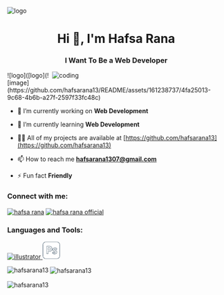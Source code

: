 ![logo](https://github.com/hafsarana13/README/blob/main/banner.png.webp)



<h1 align="center">Hi 👋, I'm Hafsa Rana</h1>
<h3 align="center">I Want To Be a Web Developer</h3>
<img align="right"alt="coding"width="400"src="![image](https://github.com/hafsarana13/README/assets/161238737/405fe1b2-48ce-41ea-920d-8faea38ddccd)
">
![logo]([logo](![image](https://github.com/hafsarana13/README/assets/161238737/4fa25013-9c68-4b6b-a27f-2597f33fc48c)


- 🔭 I’m currently working on **Web Development**

- 🌱 I’m currently learning **Web Development**

- 👨‍💻 All of my projects are available at [https://github.com/hafsarana13](https://github.com/hafsarana13)

- 📫 How to reach me **hafsarana1307@gmail.com**

- ⚡ Fun fact **Friendly**

<h3 align="left">Connect with me:</h3>
<p align="left">
<a href="https://fb.com/hafsa rana" target="blank"><img align="center" src="https://raw.githubusercontent.com/rahuldkjain/github-profile-readme-generator/master/src/images/icons/Social/facebook.svg" alt="hafsa rana" height="30" width="40" /></a>
<a href="https://www.youtube.com/c/hafsa rana official" target="blank"><img align="center" src="https://raw.githubusercontent.com/rahuldkjain/github-profile-readme-generator/master/src/images/icons/Social/youtube.svg" alt="hafsa rana official" height="30" width="40" /></a>
</p>

<h3 align="left">Languages and Tools:</h3>
<p align="left"> <a href="https://www.adobe.com/in/products/illustrator.html" target="_blank" rel="noreferrer"> <img src="https://www.vectorlogo.zone/logos/adobe_illustrator/adobe_illustrator-icon.svg" alt="illustrator" width="40" height="40"/> </a> <a href="https://www.photoshop.com/en" target="_blank" rel="noreferrer"> <img src="https://raw.githubusercontent.com/devicons/devicon/master/icons/photoshop/photoshop-line.svg" alt="photoshop" width="40" height="40"/> </a> </p>

<p><img align="left" src="https://github-readme-stats.vercel.app/api/top-langs?username=hafsarana13&show_icons=true&locale=en&layout=compact" alt="hafsarana13" /></p>

<p>&nbsp;<img align="center" src="https://github-readme-stats.vercel.app/api?username=hafsarana13&show_icons=true&locale=en" alt="hafsarana13" /></p>

<p><img align="center" src="https://github-readme-streak-stats.herokuapp.com/?user=hafsarana13&" alt="hafsarana13" /></p>
